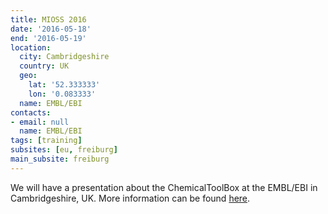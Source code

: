 ```yaml
---
title: MIOSS 2016
date: '2016-05-18'
end: '2016-05-19'
location:
  city: Cambridgeshire
  country: UK
  geo:
    lat: '52.333333'
    lon: '0.083333'
  name: EMBL/EBI
contacts:
- email: null
  name: EMBL/EBI
tags: [training]
subsites: [eu, freiburg]
main_subsite: freiburg
---
```


We will have a presentation about the ChemicalToolBox at the EMBL/EBI in Cambridgeshire, UK. More information can be found [here](http://www.openphactsfoundation.org/mioss-2016/).

